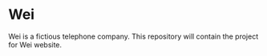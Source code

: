 # Wei

Wei is a fictious telephone company. This repository will contain the project for Wei website.
